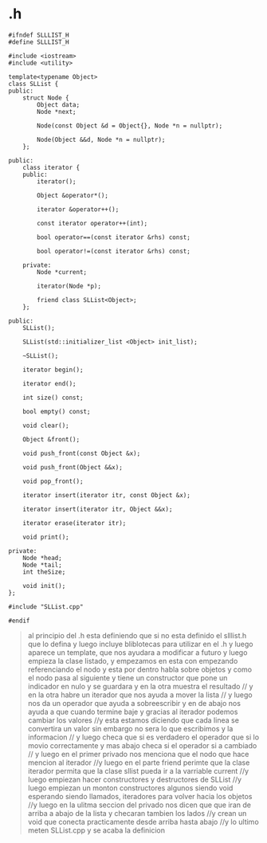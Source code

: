 # .h

```
#ifndef SLLLIST_H
#define SLLLIST_H

#include <iostream>
#include <utility>

template<typename Object>
class SLList {
public:
    struct Node {
        Object data;
        Node *next;

        Node(const Object &d = Object{}, Node *n = nullptr);

        Node(Object &&d, Node *n = nullptr);
    };

public:
    class iterator {
    public:
        iterator();

        Object &operator*();

        iterator &operator++();

        const iterator operator++(int);

        bool operator==(const iterator &rhs) const;

        bool operator!=(const iterator &rhs) const;

    private:
        Node *current;

        iterator(Node *p);

        friend class SLList<Object>;
    };

public:
    SLList();

    SLList(std::initializer_list <Object> init_list);

    ~SLList();

    iterator begin();

    iterator end();

    int size() const;

    bool empty() const;

    void clear();

    Object &front();

    void push_front(const Object &x);

    void push_front(Object &&x);

    void pop_front();

    iterator insert(iterator itr, const Object &x);

    iterator insert(iterator itr, Object &&x);

    iterator erase(iterator itr);

    void print();

private:
    Node *head;
    Node *tail;
    int theSize;

    void init();
};

#include "SLList.cpp"

#endif
```

> al principio del .h esta definiendo que si no esta definido el slllist.h que lo defina
>y luego incluye bliblotecas para utilizar en el .h
> y luego aparece un template, que nos ayudara a modificar a futuro
> y luego empieza la clase listado, y empezamos en esta con empezando referenciando el nodo y esta por dentro
> habla sobre objetos y como el nodo pasa al siguiente y tiene un constructor que pone un indicador en nulo y se guardara
> y en la otra muestra el resultado
>// y en la otra habre un iterador que nos ayuda a mover la lista
> // y luego nos da un operador que ayuda a sobreescribir y en de abajo nos ayuda  a que cuando termine baje y gracias al iterador podemos cambiar los valores
> //y esta estamos diciendo que cada linea se convertira un valor sin embargo no sera lo que escribimos y la informacion
>// y luego checa que si es verdadero el operador que si lo movio correctamente y mas abajo checa si el operador si a cambiado
> // y luego en el primer privado nos menciona que el nodo que hace mencion al iterador
> //y luego en el parte friend perimte que la clase iterador permita que la clase sllist pueda ir a la varriable current
> //y luego empiezan hacer constructores y destructores de SLList
> //y luego empiezan un monton constructores algunos siendo void esperando siendo llamados, iteradores para volver hacia los objetos
> //y luego en la ulitma seccion del privado nos dicen que que iran de arriba a abajo de la lista y checaran tambien los lados
> //y crean un void que conecta practicamente desde arriba hasta abajo
> //y lo ultimo meten SLList.cpp y se acaba la definicion